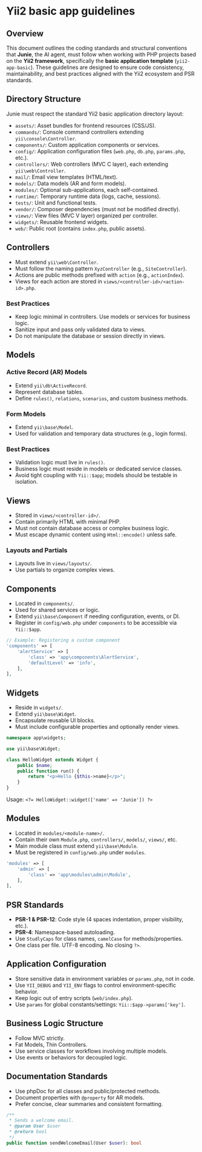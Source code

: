 # Yii2 basic app guidelines

## Overview

This document outlines the coding standards and structural conventions that **Junie**, the AI agent, must follow when working with PHP projects based on the **Yii2 framework**, specifically the **basic application template** (`yii2-app-basic`). These guidelines are designed to ensure code consistency, maintainability, and best practices aligned with the Yii2 ecosystem and PSR standards.

## Directory Structure

Junie must respect the standard Yii2 basic application directory layout:

* `assets/`: Asset bundles for frontend resources (CSS/JS).
* `commands/`: Console command controllers extending `yii\console\Controller`. 
* `components/`: Custom application components or services.
* `config/`: Application configuration files (`web.php`, `db.php`, `params.php`, etc.).
* `controllers/`: Web controllers (MVC C layer), each extending `yii\web\Controller`.
* `mail/`: Email view templates (HTML/text).
* `models/`: Data models (AR and form models).
* `modules/`: Optional sub-applications, each self-contained.
* `runtime/`: Temporary runtime data (logs, cache, sessions).
* `tests/`: Unit and functional tests.
* `vendor/`: Composer dependencies (must not be modified directly).
* `views/`: View files (MVC V layer) organized per controller.
* `widgets/`: Reusable frontend widgets.
* `web/`: Public root (contains `index.php`, public assets).

## Controllers

* Must extend `yii\web\Controller`.
* Must follow the naming pattern `XyzController` (e.g., `SiteController`).
* Actions are public methods prefixed with `action` (e.g., `actionIndex`).
* Views for each action are stored in `views/<controller-id>/<action-id>.php`.

### Best Practices

* Keep logic minimal in controllers. Use models or services for business logic.
* Sanitize input and pass only validated data to views.
* Do not manipulate the database or session directly in views.

## Models

### Active Record (AR) Models

* Extend `yii\db\ActiveRecord`.
* Represent database tables.
* Define `rules()`, `relations`, `scenarios`, and custom business methods.

### Form Models

* Extend `yii\base\Model`.
* Used for validation and temporary data structures (e.g., login forms).

### Best Practices

* Validation logic must live in `rules()`.
* Business logic must reside in models or dedicated service classes.
* Avoid tight coupling with `Yii::$app`; models should be testable in isolation.

## Views

* Stored in `views/<controller-id>/`.
* Contain primarily HTML with minimal PHP.
* Must not contain database access or complex business logic.
* Must escape dynamic content using `Html::encode()` unless safe.

### Layouts and Partials

* Layouts live in `views/layouts/`.
* Use partials to organize complex views.

## Components

* Located in `components/`.
* Used for shared services or logic.
* Extend `yii\base\Component` if needing configuration, events, or DI.
* Register in `config/web.php` under `components` to be accessible via `Yii::$app`.

```php
// Example: Registering a custom component
'components' => [
    'alertService' => [
        'class' => 'app\components\AlertService',
        'defaultLevel' => 'info',
    ],
],
```

## Widgets

* Reside in `widgets/`.
* Extend `yii\base\Widget`.
* Encapsulate reusable UI blocks.
* Must include configurable properties and optionally render views.

```php
namespace app\widgets;

use yii\base\Widget;

class HelloWidget extends Widget {
    public $name;
    public function run() {
        return "<p>Hello {$this->name}</p>";
    }
}
```

Usage: `<?= HelloWidget::widget(['name' => 'Junie']) ?>`

## Modules

* Located in `modules/<module-name>/`.
* Contain their own `Module.php`, `controllers/`, `models/`, `views/`, etc.
* Main module class must extend `yii\base\Module`.
* Must be registered in `config/web.php` under `modules`.

```php
'modules' => [
    'admin' => [
        'class' => 'app\modules\admin\Module',
    ],
],
```

## PSR Standards

* **PSR-1 & PSR-12**: Code style (4 spaces indentation, proper visibility, etc.).
* **PSR-4**: Namespace-based autoloading.
* Use `StudlyCaps` for class names, `camelCase` for methods/properties.
* One class per file. UTF-8 encoding. No closing `?>`.

## Application Configuration

* Store sensitive data in environment variables or `params.php`, not in code.
* Use `YII_DEBUG` and `YII_ENV` flags to control environment-specific behavior.
* Keep logic out of entry scripts (`web/index.php`).
* Use `params` for global constants/settings: `Yii::$app->params['key']`.

## Business Logic Structure

* Follow MVC strictly.
* Fat Models, Thin Controllers.
* Use service classes for workflows involving multiple models.
* Use events or behaviors for decoupled logic.

## Documentation Standards

* Use phpDoc for all classes and public/protected methods.
* Document properties with `@property` for AR models.
* Prefer concise, clear summaries and consistent formatting.

```php
/**
 * Sends a welcome email.
 * @param User $user
 * @return bool
 */
public function sendWelcomeEmail(User $user): bool
```
